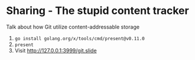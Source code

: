 # Sharing - The stupid content tracker

Talk about how Git utilize content-addressable storage

1. `go install golang.org/x/tools/cmd/present@v0.11.0`
1. `present`
1. Visit http://127.0.0.1:3999/git.slide
